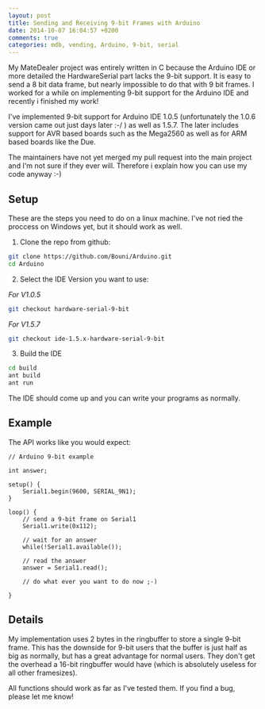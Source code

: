 ```yaml
---
layout: post
title: Sending and Receiving 9-bit Frames with Arduino
date: 2014-10-07 16:04:57 +0200
comments: true
categories: mdb, vending, Arduino, 9-bit, serial
---
```


My MateDealer project was entirely written in C because the Arduino IDE or more detailed the HardwareSerial part lacks the 9-bit support. It is easy to send a 8 bit data frame, but nearly impossible to do that with 9 bit frames. I worked for a while on implementing 9-bit support for the Arduino IDE and recently i finished my work!

<!-- more -->

I've implemented 9-bit support for Arduino IDE 1.0.5 (unfortunately the 1.0.6 version came out just days later :-/ ) as well as 1.5.7. The later includes support for AVR based boards such as the Mega2560 as well as for ARM based boards like the Due.

The maintainers have not yet merged my pull request into the main project and I'm not sure if they ever will. Therefore i explain how you can use my code anyway :-)

## Setup 

These are the steps you need to do on a linux machine. I've not ried the proccess on Windows yet, but it should work as well.

1. Clone the repo from github:

```sh    
git clone https://github.com/Bouni/Arduino.git
cd Arduino
```

2. Select the IDE Version you want to use:


*For V1.0.5*

```sh
git checkout hardware-serial-9-bit
```

*For V1.5.7*

```sh
git checkout ide-1.5.x-hardware-serial-9-bit
```


3. Build the IDE

```sh
cd build
ant build
ant run
```

The IDE should come up and you can write your programs as normally.

## Example

The API works like you would expect:

```arduino
// Arduino 9-bit example

int answer;

setup() {
    Serial1.begin(9600, SERIAL_9N1);
}

loop() {
    // send a 9-bit frame on Serial1   
    Serial1.write(0x112);
    
    // wait for an answer
    while(!Serial1.available());

    // read the answer
    answer = Serial1.read();   

    // do what ever you want to do now ;-)

}
```

## Details

My implementation uses 2 bytes in the ringbuffer to store a single 9-bit frame. This has the downside for 9-bit users that the buffer is just half as big as normally, but has a great advantage for normal users. They don't get the overhead a 16-bit ringbuffer would have (which is absolutely useless for all other framesizes).

All functions should work as far as I've tested them. If you find a bug, please let me know!

